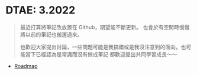 # DTAE: 3.2022

> 最近打算將筆記改放置在 Github，期望能不斷更新。
> 也會於有空閒時慢慢將以前的筆記也搬運過來。
>
> 也歡迎大家提出討論，一些問題可能是我搞錯或是我沒注意到的面向，也可能當下已經認為是常識而沒有做成筆記
> 都歡迎提出共同學習成長～～

- [Roadmap](https://roadmap.sh/)
